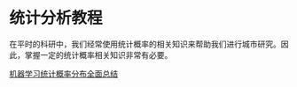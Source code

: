 # 统计分析教程

<show-structure depth="2"/>

在平时的科研中，我们经常使用统计概率的相关知识来帮助我们进行城市研究。因此，掌握一定的统计概率相关知识非常有必要。

<seealso>
<category ref="ref_docs">
    <a href="https://mp.weixin.qq.com/s/Cp882QbK-tFjZGSEt2WdGg">机器学习统计概率分布全面总结</a>
</category>
<category ref="ref_github">
</category>
<category ref="ref_issues">
</category>
<category ref="ref_hf"></category>
<category ref="ref_ms"></category>
</seealso>